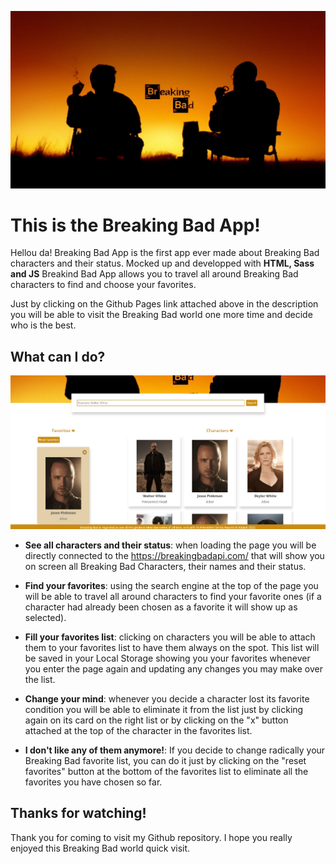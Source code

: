 ![Breaking Bad App](./docs/assets/images/header_banner.jpg)

# This is the Breaking Bad App!

Hellou da! Breaking Bad App is the first app ever made about Breaking Bad characters and their status. Mocked up and developped with **HTML, Sass and JS** Breakind Bad App allows you to travel all around Breaking Bad characters to find and choose your favorites.

Just by clicking on the Github Pages link attached above in the description you will be able to visit the Breaking Bad world one more time and decide who is the best.

## What can I do?

![Breaking Bad Screenshot](./docs/assets/images/Breaking_bad_app_screenshot.jpg)

- **See all characters and their status**: when loading the page you will be directly connected to the https://breakingbadapi.com/ that will show you on screen all Breaking Bad Characters, their names and their status.

* **Find your favorites**: using the search engine at the top of the page you will be able to travel all around characters to find your favorite ones (if a character had already been chosen as a favorite it will show up as selected).

* **Fill your favorites list**: clicking on characters you will be able to attach them to your favorites list to have them always on the spot. This list will be saved in your Local Storage showing you your favorites whenever you enter the page again and updating any changes you may make over the list.

* **Change your mind**: whenever you decide a character lost its favorite condition you will be able to eliminate it from the list just by clicking again on its card on the right list or by clicking on the "x" button attached at the top of the character in the favorites list.

* **I don't like any of them anymore!**: If you decide to change radically your Breaking Bad favorite list, you can do it just by clicking on the "reset favorites" button at the bottom of the favorites list to eliminate all the favorites you have chosen so far.

## Thanks for watching!

Thank you for coming to visit my Github repository. I hope you really enjoyed this Breaking Bad world quick visit.
